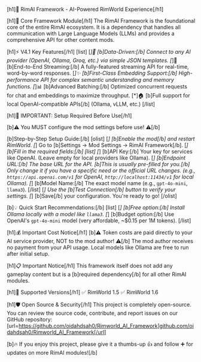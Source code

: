[h1]🤖 RimAI Framework - AI-Powered RimWorld Experience[/h1]

[h1]🔧 Core Framework Module[/h1]
The RimAI Framework is the foundational core of the entire RimAI ecosystem. It is a dependency that handles all communication with Large Language Models (LLMs) and provides a comprehensive API for other content mods.

[h1]⚡ V4.1 Key Features[/h1]
[list]
[*]🔌 [b]Data-Driven:[/b] Connect to any AI provider (OpenAI, Ollama, Groq, etc.) via simple JSON templates.
[*]🔄 [b]End-to-End Streaming:[/b] A fully-featured streaming API for real-time, word-by-word responses.
[*]✨ [b]First-Class Embedding Support:[/b] High-performance API for complex semantic understanding and memory functions.
[*]📊 [b]Advanced Batching:[/b] Optimized concurrent requests for chat and embeddings to maximize throughput.
[*]🏠 [b]Full support for local OpenAI-compatible APIs[/b] (Ollama, vLLM, etc.)
[/list]

[h1]🔑 IMPORTANT: Setup Required Before Use[/h1]

[b]⚠️ You MUST configure the mod settings before use! ⚠️[/b]

[b]Step-by-Step Setup Guide:[/b]
[olist]
[*] [b]Enable the mod[/b] and restart RimWorld.
[*] Go to [b]Settings → Mod Settings → RimAI Framework[/b].
[*] [b]Fill in the required fields:[/b]
    [list]
    [*] [b]API Key:[/b] Your key for services like OpenAI. (Leave empty for local providers like Ollama).
    [*] [b]Endpoint URL:[/b] The base URL for the API. [b]This is usually pre-filled for you.[/b] Only change it if you have a specific need or the official URL changes. (e.g., `https://api.openai.com/v1` for OpenAI, `http://localhost:11434/v1` for local Ollama).
    [*] [b]Model Name:[/b] The exact model name (e.g., `gpt-4o-mini`, `llama3`).
    [/list]
[*] Use the [b]Test Connection[/b] button to verify your settings.
[*] [b]Save[/b] your configuration. You're ready to go!
[/olist]

[b]💡 Quick Start Recommendations:[/b]
[list]
[*] [b]Free option:[/b] Install Ollama locally with a model like `llama3`.
[*] [b]Budget option:[/b] Use OpenAI's `gpt-4o-mini` model (very affordable, ~$0.15 per 1M tokens).
[/list]

[h1]💰 Important Cost Notice[/h1]
[b]⚠️ Token costs are paid directly to your AI service provider, NOT to the mod author! ⚠️[/b] The mod author receives no payment from your API usage. Local models like Ollama are free to run after initial setup.

[h1]📋 Important Notice[/h1]
This framework itself does not add any gameplay content but is a [b]required dependency[/b] for all other RimAI modules.

[h1]🎯 Supported Versions[/h1]
✅ RimWorld 1.5
✅ RimWorld 1.6

[h1]🛡️ Open Source & Security[/h1]
This project is completely open-source. You can review the source code, contribute, and report issues on our GitHub repository: [url=https://github.com/oidahdsah0/Rimworld_AI_Framework]github.com/oidahdsah0/Rimworld_AI_Framework[/url]

[b]🔥 If you enjoy this project, please give it a thumbs-up 👍 and follow ➕ for updates on more RimAI modules![/b]

